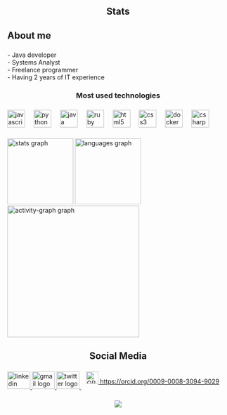<h2 align="center">Stats</h2>

###

<h2 align="left">About me</h2>

###

<p align="left">- Java developer<br>- Systems Analyst<br>- Freelance programmer<br>- Having 2 years of IT experience</p>

###

<h3 align="center">Most used technologies</h3>

###

<div align="left">
  <img src="https://cdn.jsdelivr.net/gh/devicons/devicon/icons/javascript/javascript-plain.svg" height="40" alt="javascript logo"  />
  <img width="12" />
  <img src="https://cdn.jsdelivr.net/gh/devicons/devicon/icons/python/python-plain-wordmark.svg" height="40" alt="python logo"  />
  <img width="12" />
  <img src="https://cdn.jsdelivr.net/gh/devicons/devicon/icons/java/java-plain-wordmark.svg" height="40" alt="java logo"  />
  <img width="12" />
  <img src="https://cdn.jsdelivr.net/gh/devicons/devicon/icons/ruby/ruby-plain-wordmark.svg" height="40" alt="ruby logo"  />
  <img width="12" />
  <img src="https://cdn.jsdelivr.net/gh/devicons/devicon/icons/html5/html5-plain-wordmark.svg" height="40" alt="html5 logo"  />
  <img width="12" />
  <img src="https://cdn.jsdelivr.net/gh/devicons/devicon/icons/css3/css3-plain-wordmark.svg" height="40" alt="css3 logo"  />
  <img width="12" />
  <img src="https://cdn.jsdelivr.net/gh/devicons/devicon/icons/docker/docker-plain-wordmark.svg" height="40" alt="docker logo"  />
  <img width="12" />
  <img src="https://cdn.jsdelivr.net/gh/devicons/devicon/icons/csharp/csharp-line.svg" height="40" alt="csharp logo"  />
</div>

###

<div align="left">
  <img src="https://github-readme-stats.vercel.app/api?username=MateusGoldmanNaliati&hide_title=false&hide_rank=false&show_icons=true&include_all_commits=true&count_private=true&disable_animations=false&theme=rose_pine&locale=en&hide_border=false&order=1&custom_title=GitHub%20Stats%20" height="150" alt="stats graph"  />
  <img src="https://github-readme-stats.vercel.app/api/top-langs?username=MateusGoldmanNaliati&locale=en&hide_title=false&layout=compact&card_width=320&langs_count=5&theme=rose_pine&hide_border=false&order=2" height="150" alt="languages graph"  />
  <img src="https://github-readme-activity-graph.vercel.app/graph?username=MateusGoldmanNaliati&radius=16&theme=material-palenight&area=true&order=5&hide_title=true&hide_border=true" height="300" alt="activity-graph graph"  />
</div>

###

<h2 align="center">Social Media</h2>

###

<div align="left">
  <a href="https://www.linkedin.com/in/mateus-goldman-55b8b21a0/" target="_blank">
    <img src="https://raw.githubusercontent.com/maurodesouza/profile-readme-generator/master/src/assets/icons/social/linkedin/default.svg" width="52" height="40" alt="linkedin logo"  />
  </a>
  <a href="mateuscgoldman0@gmail.com" target="_blank">
    <img src="https://raw.githubusercontent.com/maurodesouza/profile-readme-generator/master/src/assets/icons/social/gmail/default.svg" width="52" height="40" alt="gmail logo"  />
  </a>
  <a href="https://x.com/GoldmanNaliatti" target="_blank">
    <img src="https://raw.githubusercontent.com/maurodesouza/profile-readme-generator/master/src/assets/icons/social/twitter/default.svg" width="52" height="40" alt="twitter logo"  />
  </a>
<a>
    <a
    id="cy-effective-orcid-url"
    class="underline"
     href="https://orcid.org/0009-0008-3094-9029"
     target="orcid.widget"
     rel="me noopener noreferrer"
     style="vertical-align: top">
     <img
        src="https://orcid.org/sites/default/files/images/orcid_16x16.png"
        style="width: 2em; margin-inline-start: 0.8em"
        alt="ORCID iD icon"/>
      https://orcid.org/0009-0008-3094-9029
    </a>
</a>
</div>
    
###

<div align="center">
  <img src="https://profile-counter.glitch.me/MateusGoldmanNaliati/count.svg?"  />
</div>

###
